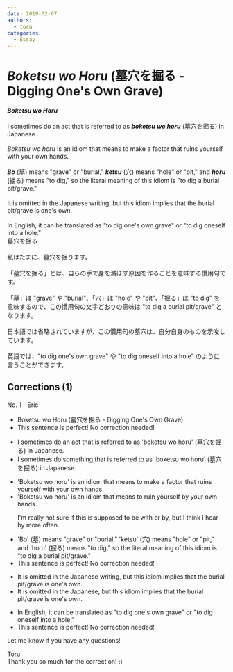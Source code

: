 ```yaml
---
date: 2019-02-07
authors:
  - toru
categories:
  - Essay
---
```


<h1 id="subject_show"><strong><em>Boketsu wo Horu</strong></em> (墓穴を掘る - Digging One's Own Grave)</h1>
<div class="date" hidden>Feb 7, 2019 22:18</div>
<div id="post"><div id="body_show_ori">
<strong><em>Boketsu wo Horu</strong></em><br/><br/>I sometimes do an act that is referred to as <strong><em>boketsu wo horu</em></strong> (墓穴を掘る) in Japanese.<br/><br/><em>Boketsu wo horu</em> is an idiom that means to make a factor that ruins yourself with your own hands.<br/><br/><strong><em>Bo</em></strong> (墓) means "grave" or "burial," <strong><em>ketsu</em></strong> (穴) means "hole" or "pit," and <strong><em>horu</em></strong> (掘る) means "to dig," so the literal meaning of this idiom is "to dig a burial pit/grave."<br/><br/>It is omitted in the Japanese writing, but this idiom implies that the burial pit/grave is one's own.<br/><br/>In English, it can be translated as "to dig one's own grave" or "to dig oneself into a hole."
</div></div>

<!-- more -->

<div id="post_ja"><div id="body_show_mo">
墓穴を掘る<br/><br/>私はたまに、墓穴を掘ります。<br/><br/>「墓穴を掘る」とは、自らの手で身を滅ぼす原因を作ることを意味する慣用句です。<br/><br/>「墓」は "grave" や "burial"、「穴」は "hole" や "pit"、「掘る」は "to dig" を意味するので、この慣用句の文字どおりの意味は "to dig a burial pit/grave" となります。<br/><br/>日本語では省略されていますが、この慣用句の墓穴は、自分自身のものを示唆しています。<br/><br/>英語では、"to dig one's own grave" や "to dig oneself into a hole" のように言うことができます。
</div></div>

## Corrections (1)
<div id="block"><div class="first_name"> No. 1　<span class="just_name">Eric</span></div><div id="block2">
<ul class="correction_field">
<li class="incorrect">Boketsu wo Horu (墓穴を掘る - Digging One's Own Grave)</li>
<li class="corrected perfect">This sentence is perfect! No correction needed!</li>
</ul>
<ul class="correction_field">
<li class="incorrect">I sometimes do an act that is referred to as 'boketsu wo horu' (墓穴を掘る) in Japanese.</li>
<li class="corrected correct">
I sometimes do something that is referred to as 'boketsu wo horu' (墓穴を掘る) in Japanese.
</li>
</ul>
<ul class="correction_field">
<li class="incorrect">'Boketsu wo horu' is an idiom that means to make a factor that ruins yourself with your own hands.</li>
<li class="corrected correct">
'Boketsu wo horu' is an idiom that means to ruin yourself by your own hands.
<p class="correction_comment">I'm really not sure if this is supposed to be with or by, but I think I hear by more often.</p>
</li>
</ul>
<ul class="correction_field">
<li class="incorrect">'Bo' (墓) means "grave" or "burial," 'ketsu' (穴) means "hole" or "pit," and 'horu' (掘る) means "to dig," so the literal meaning of this idiom is "to dig a burial pit/grave."</li>
<li class="corrected perfect">This sentence is perfect! No correction needed!</li>
</ul>
<ul class="correction_field">
<li class="incorrect">It is omitted in the Japanese writing, but this idiom implies that the burial pit/grave is one's own.</li>
<li class="corrected correct">
It is omitted in the Japanese, but this idiom implies that the burial pit/grave is one's own.
</li>
</ul>
<ul class="correction_field">
<li class="incorrect">In English, it can be translated as "to dig one's own grave" or "to dig oneself into a hole."</li>
<li class="corrected perfect">This sentence is perfect! No correction needed!</li>
</ul>
<p class="comment_small">
 Let me know if you have any questions!
</p>

</div><div class="name"><span class="just_name">Toru</span><br>
Thank you so much for the correction! :)
</div>
</div>

